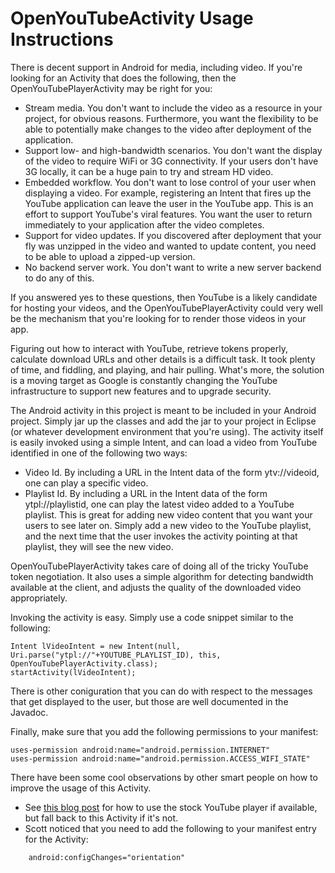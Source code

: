 # OpenYouTubeActivity Usage Instructions #

There is decent support in Android for media, including video.  If you're looking for an Activity that does the following, then the OpenYouTubePlayerActivity may be right for you:

  * Stream media.  You don't want to include the video as a resource in your project, for obvious reasons.  Furthermore, you want the flexibility to be able to potentially make changes to the video after deployment of the application.
  * Support low- and high-bandwidth scenarios.  You don't want the display of the video to require WiFi or 3G connectivity.  If your users don't have 3G locally, it can be a huge pain to try and stream HD video.
  * Embedded workflow.  You don't want to lose control of your user when displaying a video.  For example, registering an Intent that fires up the YouTube application can leave the user in the YouTube app.  This is an effort to support YouTube's viral features.  You want the user to return immediately to your application after the video completes.
  * Support for video updates.  If you discovered after deployment that your fly was unzipped in the video and wanted to update content, you need to be able to upload a zipped-up version.
  * No backend server work.  You don't want to write a new server backend to do any of this.

If you answered yes to these questions, then YouTube is a likely candidate for hosting your videos, and the OpenYouTubePlayerActivity could very well be the mechanism that you're looking for to render those videos in your app.

Figuring out how to interact with YouTube, retrieve tokens properly, calculate download URLs and other details is a difficult task.  It took plenty of time, and fiddling, and playing, and hair pulling.  What's more, the solution is a moving target as Google is constantly changing the YouTube infrastructure to support new features and to upgrade security.

The Android activity in this project is meant to be included in your Android project.  Simply jar up the classes and add the jar to your project in Eclipse (or whatever development environment that you're using).  The activity itself is easily invoked using a simple Intent, and can load a video from YouTube identified in one of the following two ways:

  * Video Id.  By including a URL in the Intent data of the form ytv://videoid, one can play a specific video.
  * Playlist Id.  By including a URL in the Intent data of the form ytpl://playlistid, one can play the latest video added to a YouTube playlist.  This is great for adding new video content that you want your users to see later on.  Simply add a new video to the YouTube playlist, and the next time that the user invokes the activity pointing at that playlist, they will see the new video.

OpenYouTubePlayerActivity takes care of doing all of the tricky YouTube token negotiation.  It also uses a simple algorithm for detecting bandwidth available at the client, and adjusts the quality of the downloaded video appropriately.

Invoking the activity is easy.  Simply use a code snippet similar to the following:

```
Intent lVideoIntent = new Intent(null, Uri.parse("ytpl://"+YOUTUBE_PLAYLIST_ID), this, OpenYouTubePlayerActivity.class);
startActivity(lVideoIntent);
```

There is other coniguration that you can do with respect to the messages that get displayed to the user, but those are well documented in the Javadoc.

Finally, make sure that you add the following permissions to your manifest:

```
uses-permission android:name="android.permission.INTERNET" 
uses-permission android:name="android.permission.ACCESS_WIFI_STATE" 
```

There have been some cool observations by other smart people on how to improve the usage of this Activity.
  * See [this blog post](http://it-ride.blogspot.com/2010/04/android-youtube-intent.html) for how to use the stock YouTube player if available, but fall back to this Activity if it's not.
  * Scott noticed that you need to add the following to your manifest entry for the Activity:

```
    android:configChanges="orientation" 
```